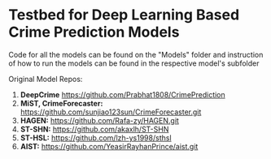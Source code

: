 # Testbed for Deep Learning Based Crime Prediction Models

Code for all the models can be found on the "Models" folder and instruction of how to run the models can be found in the respective model's subfolder


Original Model Repos:
1. **DeepCrime** https://github.com/Prabhat1808/CrimePrediction 
2. **MiST, CrimeForecaster:** https://github.com/sunjiao123sun/CrimeForecaster.git
3. **HAGEN:** https://github.com/Rafa-zy/HAGEN.git
4. **ST-SHN:** https://github.com/akaxlh/ST-SHN
5. **ST-HSL:** https://github.com/lzh-ys1998/sthsl
6. **AIST:** https://github.com/YeasirRayhanPrince/aist.git
